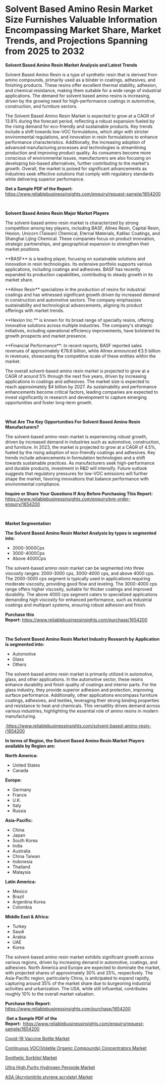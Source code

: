 <p><h1>Solvent Based Amino Resin Market Size Furnishes Valuable Information Encompassing Market Share, Market Trends, and Projections Spanning from 2025 to 2032</h1></p><p><strong>Solvent Based Amino Resin Market Analysis and Latest Trends</strong></p>
<p><p>Solvent Based Amino Resin is a type of synthetic resin that is derived from amino compounds, primarily used as a binder in coatings, adhesives, and finishing products. These resins offer excellent thermal stability, adhesion, and chemical resistance, making them suitable for a wide range of industrial applications. The demand for solvent based amino resins is increasing, driven by the growing need for high-performance coatings in automotive, construction, and furniture sectors.</p><p>The Solvent Based Amino Resin Market is expected to grow at a CAGR of 13.8% during the forecast period, reflecting a robust expansion fueled by the rising demand for eco-friendly and sustainable products. Key trends include a shift towards low-VOC formulations, which align with stricter environmental regulations, and innovation in resin formulations to enhance performance characteristics. Additionally, the increasing adoption of advanced manufacturing processes and technologies is streamlining production and improving product quality. As consumers become more conscious of environmental issues, manufacturers are also focusing on developing bio-based alternatives, further contributing to the market's growth. Overall, the market is poised for significant advancements as industries seek effective solutions that comply with regulatory standards while delivering superior performance.</p></p>
<p><strong>Get a Sample PDF of the Report:&nbsp;</strong> <a href="https://www.reliablebusinessinsights.com/enquiry/request-sample/1654200?utm_campaign=39&utm_medium=2&utm_source=Github&utm_content=ia&utm_term=04042025&utm_id=solvent-based-amino-resin">https://www.reliablebusinessinsights.com/enquiry/request-sample/1654200</a></p>
<p>&nbsp;</p>
<p><strong>Solvent Based Amino Resin Major Market Players</strong></p>
<p><p>The solvent-based amino resin market is characterized by strong competition among key players, including BASF, Allnex Resin, Capital Resin, Hexion, Unicorn (Taiwan) Chemical, Eternal Materials, Katilac Coatings, and Shanghai Lijing Chemical. These companies focus on product innovation, strategic partnerships, and geographical expansion to strengthen their market positions.</p><p>**BASF** is a leading player, focusing on sustainable solutions and innovation in resin technologies. Its extensive portfolio supports various applications, including coatings and adhesives. BASF has recently expanded its production capabilities, contributing to steady growth in its market share.</p><p>**Allnex Resin** specializes in the production of resins for industrial coatings and has witnessed significant growth driven by increased demand in construction and automotive sectors. The company emphasizes sustainability and technological advancements, aligning its product offerings with market trends.</p><p>**Hexion Inc.** is known for its broad range of specialty resins, offering innovative solutions across multiple industries. The company's strategic initiatives, including operational efficiency improvements, have bolstered its growth prospects and market presence.</p><p>**Financial Performance**: In recent reports, BASF reported sales revenues of approximately €78.6 billion, while Allnex announced €3.5 billion in revenues, showcasing the competitive scale of these entities within the market.</p><p>The overall solvent-based amino resin market is projected to grow at a CAGR of around 5% through the next five years, driven by increasing applications in coatings and adhesives. The market size is expected to reach approximately $4 billion by 2027. As sustainability and performance enhancements become critical factors, leading companies are expected to invest significantly in research and development to capture emerging opportunities and foster long-term growth.</p></p>
<p>&nbsp;</p>
<p><strong>What Are The Key Opportunities For Solvent Based Amino Resin Manufacturers?</strong></p>
<p><p>The solvent-based amino resin market is experiencing robust growth, driven by increased demand in industries such as automotive, construction, and furniture. In 2023, the market is projected to grow at a CAGR of 4.5%, fueled by the rising adoption of eco-friendly coatings and adhesives. Key trends include advancements in formulation technologies and a shift towards sustainable practices. As manufacturers seek high-performance and durable products, investment in R&D will intensify. Future outlook suggests that regulatory pressures for low-VOC emissions will further shape the market, favoring innovations that balance performance with environmental compliance.</p></p>
<p><strong>Inquire or Share Your Questions If Any Before Purchasing This Report:</strong> <a href="https://www.reliablebusinessinsights.com/enquiry/pre-order-enquiry/1654200?utm_campaign=39&utm_medium=2&utm_source=Github&utm_content=ia&utm_term=04042025&utm_id=solvent-based-amino-resin">https://www.reliablebusinessinsights.com/enquiry/pre-order-enquiry/1654200</a></p>
<p>&nbsp;</p>
<p><strong>Market Segmentation</strong></p>
<p><strong>The Solvent Based Amino Resin Market Analysis by types is segmented into:</strong></p>
<p><ul><li>2000-3000Cps</li><li>3000-4000Cps</li><li>Above 4000Cps</li></ul></p>
<p><p>The solvent-based amino resin market can be segmented into three viscosity ranges: 2000-3000 cps, 3000-4000 cps, and above 4000 cps. The 2000-3000 cps segment is typically used in applications requiring moderate viscosity, providing good flow and leveling. The 3000-4000 cps range offers higher viscosity, suitable for thicker coatings and improved durability. The above 4000 cps segment caters to specialized applications demanding high viscosity for enhanced performance, such as industrial coatings and multipart systems, ensuring robust adhesion and finish.</p></p>
<p><strong>Purchase this Report:&nbsp;</strong><a href="https://www.reliablebusinessinsights.com/purchase/1654200?utm_campaign=39&utm_medium=2&utm_source=Github&utm_content=ia&utm_term=04042025&utm_id=solvent-based-amino-resin">https://www.reliablebusinessinsights.com/purchase/1654200</a></p>
<p>&nbsp;</p>
<p><strong>The Solvent Based Amino Resin Market Industry Research by Application is segmented into:</strong></p>
<p><ul><li>Automotive</li><li>Glass</li><li>Others</li></ul></p>
<p><p>The solvent-based amino resin market is primarily utilized in automotive, glass, and other applications. In the automotive sector, these resins enhance durability and finish quality of coatings and interior parts. For the glass industry, they provide superior adhesion and protection, improving surface performance. Additionally, other applications encompass furniture coatings, adhesives, and textiles, leveraging their strong binding properties and resistance to heat and chemicals. This versatility drives demand across various industries, highlighting the essential role of amino resins in modern manufacturing.</p></p>
<p><a href="https://www.reliablebusinessinsights.com/solvent-based-amino-resin-r1654200?utm_campaign=39&utm_medium=2&utm_source=Github&utm_content=ia&utm_term=04042025&utm_id=solvent-based-amino-resin">&nbsp;https://www.reliablebusinessinsights.com/solvent-based-amino-resin-r1654200</a></p>
<p><strong>In terms of Region, the Solvent Based Amino Resin Market Players available by Region are:</strong></p>
<p>
    <p> <strong> North America: </strong>
        <ul>
            <li>United States</li>
            <li>Canada</li>
        </ul>
        </p> 
    <p> <strong> Europe: </strong>
        <ul>
            <li>Germany</li>
            <li>France</li>
            <li>U.K.</li>
            <li>Italy</li>
            <li>Russia</li>
        </ul>
        </p> 
    <p> <strong> Asia-Pacific: </strong>
        <ul>
            <li>China</li>
            <li>Japan</li>
            <li>South Korea</li>
            <li>India</li>
            <li>Australia</li>
            <li>China Taiwan</li>
            <li>Indonesia</li>
            <li>Thailand</li>
            <li>Malaysia</li>
        </ul>
        </p> 
    <p> <strong> Latin America: </strong>
        <ul>
            <li>Mexico</li>
            <li>Brazil</li>
            <li>Argentina Korea</li>
            <li>Colombia</li>
        </ul>
        </p> 
    <p> <strong> Middle East & Africa: </strong>
        <ul>
            <li>Turkey</li>
            <li>Saudi</li>
            <li>Arabia</li>
            <li>UAE</li>
            <li>Korea</li>
        </ul>
    </p>
    </p>
<p><p>The solvent-based amino resin market exhibits significant growth across various regions, driven by increasing demand in automotive, coatings, and adhesives. North America and Europe are expected to dominate the market, with projected shares of approximately 30% and 25%, respectively. The Asia-Pacific region, particularly China, is anticipated to expand rapidly, capturing around 35% of the market share due to burgeoning industrial activities and urbanization. The USA, while still influential, contributes roughly 10% to the overall market valuation.</p></p>
<p><strong>Purchase this Report: </strong><a href="https://www.reliablebusinessinsights.com/purchase/1654200?utm_campaign=39&utm_medium=2&utm_source=Github&utm_content=ia&utm_term=04042025&utm_id=solvent-based-amino-resin">https://www.reliablebusinessinsights.com/purchase/1654200</a></p>
<p>&nbsp;<strong>Get a Sample PDF of the Report:&nbsp;&nbsp;</strong><a href="https://www.reliablebusinessinsights.com/enquiry/request-sample/1654200?utm_campaign=39&utm_medium=2&utm_source=Github&utm_content=ia&utm_term=04042025&utm_id=solvent-based-amino-resin">https://www.reliablebusinessinsights.com/enquiry/request-sample/1654200</a></p>
<p><strong></strong></p>
<p><p><a href="https://github.com/drielvinki/Market-Research-Report-List-1/blob/main/covid-19-vaccine-bottle-market.md?utm_campaign=39&utm_medium=2&utm_source=Github&utm_content=ia&utm_term=04042025&utm_id=solvent-based-amino-resin">Covid-19 Vaccine Bottle Market</a></p><p><a href="https://github.com/decockogbaro25/Market-Research-Report-List-1/blob/main/continuous-vocvolatile-organic-compounds-concentrators-market.md?utm_campaign=39&utm_medium=2&utm_source=Github&utm_content=ia&utm_term=04042025&utm_id=solvent-based-amino-resin">Continuous VOC(Volatile Organic Compounds) Concentrators Market</a></p><p><a href="https://github.com/widlerumland/Market-Research-Report-List-1/blob/main/synthetic-sorbitol-market.md?utm_campaign=39&utm_medium=2&utm_source=Github&utm_content=ia&utm_term=04042025&utm_id=solvent-based-amino-resin">Synthetic Sorbitol Market</a></p><p><a href="https://github.com/uldularido/Market-Research-Report-List-1/blob/main/ultra-high-purity-hydrogen-peroxide-market.md?utm_campaign=39&utm_medium=2&utm_source=Github&utm_content=ia&utm_term=04042025&utm_id=solvent-based-amino-resin">Ultra High Purity Hydrogen Peroxide Market</a></p><p><a href="https://github.com/panciujoslin3/Market-Research-Report-List-1/blob/main/asa-acrylonitrile-styrene-acrylate-market.md?utm_campaign=39&utm_medium=2&utm_source=Github&utm_content=ia&utm_term=04042025&utm_id=solvent-based-amino-resin">ASA (Acrylonitrile styrene acrylate) Market</a></p></p>